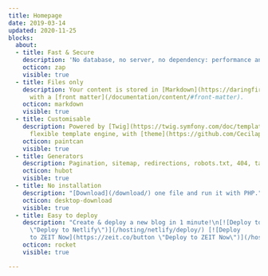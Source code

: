```yaml
---
title: Homepage
date: 2019-03-14
updated: 2020-11-25
blocks:
  about:
  - title: Fast & Secure
    description: 'No database, no server, no dependency: performance and security.'
    octicon: zap
    visible: true
  - title: Files only
    description: Your content is stored in [Markdown](https://daringfireball.net/projects/markdown/) flat files
      with a [front matter](/documentation/content/#front-matter).
    octicon: markdown
    visible: true
  - title: Customisable
    description: Powered by [Twig](https://twig.symfony.com/doc/templates.html), a
      flexible template engine, with [theme](https://github.com/Cecilapp?q=theme#org-repositories) support.
    octicon: paintcan
    visible: true
  - title: Generators
    description: Pagination, sitemap, redirections, robots.txt, 404, taxonomies, RSS are generated automatically.
    octicon: hubot
    visible: true
  - title: No installation
    description: "[Download](/download/) one file and run it with PHP."
    octicon: desktop-download
    visible: true
  - title: Easy to deploy
    description: "Create & deploy a new blog in 1 minute!\n[![Deploy to Netlify](https://www.netlify.com/img/deploy/button.svg
      \"Deploy to Netlify\")](/hosting/netlify/deploy/) [![Deploy
      to ZEIT Now](https://zeit.co/button \"Deploy to ZEIT Now\")](/hosting/vercel/deploy/)"
    octicon: rocket
    visible: true

---
```


